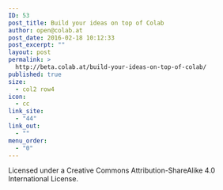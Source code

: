 ```yaml
---
ID: 53
post_title: Build your ideas on top of Colab
author: open@colab.at
post_date: 2016-02-18 10:12:33
post_excerpt: ""
layout: post
permalink: >
  http://beta.colab.at/build-your-ideas-on-top-of-colab/
published: true
size:
  - col2 row4
icon:
  - cc
link_site:
  - "44"
link_out:
  - ""
menu_order:
  - "0"
---
```

Licensed under a Creative Commons Attribution-ShareAlike 4.0 International License.